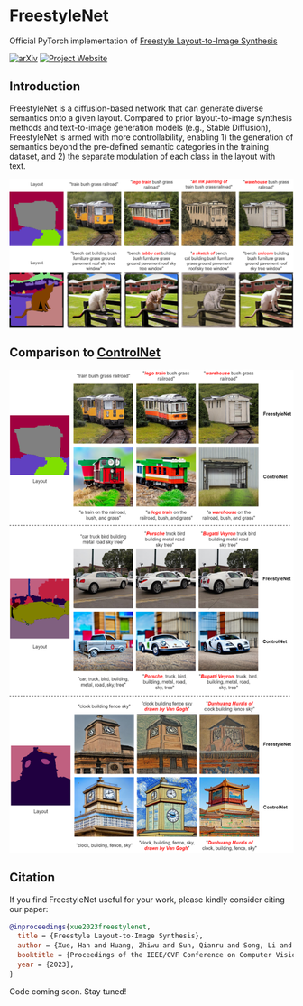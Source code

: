 # FreestyleNet
Official PyTorch implementation of [Freestyle Layout-to-Image Synthesis](https://arxiv.org/abs/2303.14412)

[![arXiv](https://img.shields.io/badge/arXiv-2303.14412-b31b1b.svg)](https://arxiv.org/abs/2303.14412)
[![Project Website](https://img.shields.io/badge/🌎-Website-blue.svg)](https://essunny310.github.io/FreestyleNet/)

## Introduction

FreestyleNet is a diffusion-based network that can generate diverse semantics onto a given layout. Compared to prior layout-to-image synthesis methods and text-to-image generation models (e.g., Stable Diffusion), FreestyleNet is armed with more controllability, enabling 1) the generation of semantics beyond the pre-defined semantic categories in the training dataset, and 2) the separate modulation of each class in the layout with text.

![Teaser](./files/teaser.png)

## Comparison to [ControlNet](https://github.com/lllyasviel/ControlNet)

![img](./files/FreestyleNet_vs_ControlNet.png)

## Citation

If you find FreestyleNet useful for your work, please kindly consider citing our paper:

```bibtex
@inproceedings{xue2023freestylenet,
  title = {Freestyle Layout-to-Image Synthesis},
  author = {Xue, Han and Huang, Zhiwu and Sun, Qianru and Song, Li and Zhang, Wenjun},
  booktitle = {Proceedings of the IEEE/CVF Conference on Computer Vision and Pattern Recognition (CVPR)}, 
  year = {2023},
}
```

Code coming soon. Stay tuned!
